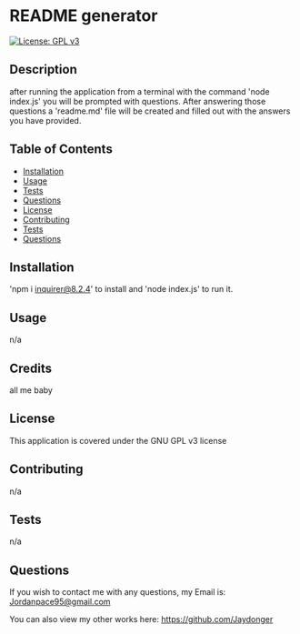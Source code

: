 # README generator 
[![License: GPL v3](https://img.shields.io/badge/License-GPLv3-blue.svg)](https://www.gnu.org/licenses/gpl-3.0)

## Description

after running the application from a terminal with the command 'node index.js' you will be prompted with questions. After answering those questions a 'readme.md' file will be created and filled out with the answers you have provided.
  
## Table of Contents

- [Installation](#installation)
- [Usage](#usage)
- [Tests](#tests)
- [Questions](#questions)
- [License](#license)
- [Contributing](#contributing)
- [Tests](#tests)
- [Questions](#questions)

## Installation

'npm i inquirer@8.2.4' to install and 'node index.js' to run it.

## Usage
n/a

## Credits
all me baby

## License

This application is covered under the GNU GPL v3 license

## Contributing

n/a

## Tests
n/a

## Questions

If you wish to contact me with any questions, my Email is: Jordanpace95@gmail.com

You can also view my other works here: https://github.com/Jaydonger
